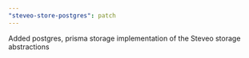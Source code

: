 ```yaml
---
"steveo-store-postgres": patch
---
```


Added postgres, prisma storage implementation of the Steveo storage abstractions
